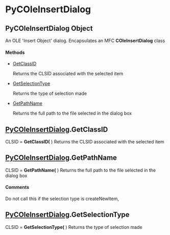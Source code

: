 # PyCOleInsertDialog

## PyCOleInsertDialog Object

An OLE 'Insert Object' dialog\.  Encapsulates an MFC **COleInsertDialog** class

#### Methods


  - [GetClassID](PyCOleInsertDialog.md#pycoleinsertdialoggetclassid)

    Returns the CLSID associated with the selected item&nbsp;

  - [GetSelectionType](PyCOleInsertDialog.md#pycoleinsertdialoggetselectiontype)

    Returns the type of selection made&nbsp;

  - [GetPathName](PyCOleInsertDialog.md#pycoleinsertdialoggetpathname)

    Returns the full path to the file selected in the dialog box&nbsp;

## [PyCOleInsertDialog](#pycoleinsertdialog)\.GetClassID

CLSID \= **GetClassID\(** \)
Returns the CLSID associated with the selected item

## [PyCOleInsertDialog](#pycoleinsertdialog)\.GetPathName

CLSID \= **GetPathName\(** \)
Returns the full path to the file selected in the dialog box

#### Comments
Do not call this if the selection type is createNewItem,

## [PyCOleInsertDialog](#pycoleinsertdialog)\.GetSelectionType

CLSID \= **GetSelectionType\(** \)
Returns the type of selection made
